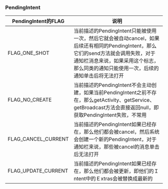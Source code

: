 ### PendingIntent

|PendingIntent的FLAG|说明|
|------|------|
|FLAG_ONE_SHOT|当前描述的PendingIntent只能被使用一次，然后它就会被自动cancel，如果后续还有相同的PendingIntent，那么它们的send方法就会调用失败，对于通知栏消息来说，如果采用这个标志，那么同类的通知只能使用一次，后续的通知单击后将无法打开|
|FLAG_NO_CREATE|当前描述的PendingIntent不会主动创建，如果当前PendingIntent之前不存在，那么getActivity、getService、getBroadcast方法会直接返回null，即获取PendingIntent失败，不常用|
|FLAG_CANCEL_CURRENT|当前描述的PendingIntent如果已经存在，那么他们都会被cancel，然后系统会创建一个新的PendingIntent，对于通知栏来说，那些被cancel的消息单击后无法打开|
|FLAG_UPDATE_CURRENT|当前描述的PendingIntent如果已经存在，那么他们都会被更新，即他们的Ｉntent中的Ｅxtras会被替换成最新的|
